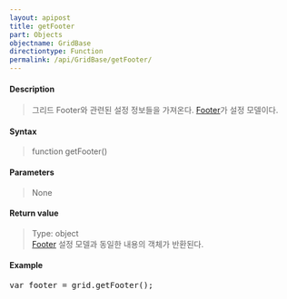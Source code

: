 ```yaml
---
layout: apipost
title: getFooter
part: Objects
objectname: GridBase
directiontype: Function
permalink: /api/GridBase/getFooter/
---
```



#### Description

> 그리드 Footer와 관련된 설정 정보들을 가져온다. [Footer](/api/types/Footer/)가 설정 모델이다.

#### Syntax

> function getFooter()

#### Parameters

> None

#### Return value

> Type: object  
> [Footer](/api/types/Footer/) 설정 모델과 동일한 내용의 객체가 반환된다.

#### Example

<pre class="prettyprint">
var footer = grid.getFooter();
</pre>

